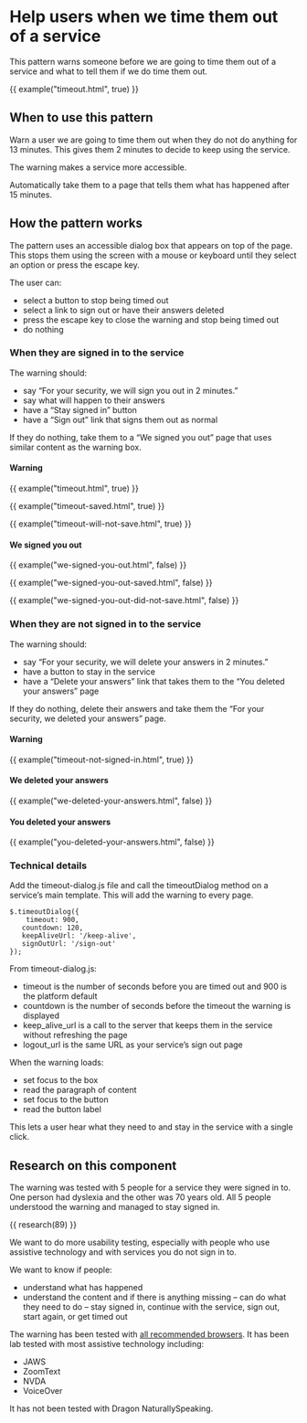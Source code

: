 # Help users when we time them out of a service

This pattern warns someone before we are going to time them out of a service and what to tell them if we do time them out.

{{ example("timeout.html", true) }}

## When to use this pattern

Warn a user we are going to time them out when they do not do anything for 13 minutes. This gives them 2 minutes to decide to keep using the service.

The warning makes a service more accessible.

Automatically take them to a page that tells them what has happened after 15 minutes.

## How the pattern works

The pattern uses an accessible dialog box that appears on top of the page. This stops them using the screen with a mouse or keyboard until they select an option or press the escape key.

The user can:

- select a button to stop being timed out
- select a link to sign out or have their answers deleted
- press the escape key to close the warning and stop being timed out
- do nothing

### When they are signed in to the service

The warning should:

- say “For your security, we will sign you out in 2 minutes.”
- say what will happen to their answers
- have a “Stay signed in” button
- have a “Sign out” link that signs them out as normal

If they do nothing, take them to a “We signed you out” page that uses similar content as the warning box.

#### Warning

{{ example("timeout.html", true) }}

{{ example("timeout-saved.html", true) }}

{{ example("timeout-will-not-save.html", true) }}

#### We signed you out

{{ example("we-signed-you-out.html", false) }}

{{ example("we-signed-you-out-saved.html", false) }}

{{ example("we-signed-you-out-did-not-save.html", false) }}

### When they are not signed in to the service

The warning should:

- say “For your security, we will delete your answers in 2 minutes.”
- have a button to stay in the service
- have a “Delete your answers” link that takes them to the “You deleted your answers” page

If they do nothing, delete their answers and take them the “For your security, we deleted your answers” page.

#### Warning

{{ example("timeout-not-signed-in.html", true) }}

#### We deleted your answers

{{ example("we-deleted-your-answers.html", false) }}

#### You deleted your answers

{{ example("you-deleted-your-answers.html", false) }}

### Technical details

Add the timeout-dialog.js file and call the timeoutDialog method on a service’s main template. This will add the warning to every page.

```
$.timeoutDialog({
	timeout: 900,
   countdown: 120,
   keepAliveUrl: '/keep-alive',
   signOutUrl: '/sign-out'  
});
```

From timeout-dialog.js:

- timeout is the number of seconds before you are timed out and 900 is the platform default
- countdown is the number of seconds before the timeout the warning is displayed
- keep_alive_url is a call to the server that keeps them in the service without refreshing the page
- logout_url is the same URL as your service’s sign out page

When the warning loads:

- set focus to the box
- read the paragraph of content
- set focus to the button
- read the button label

This lets a user hear what they need to and stay in the service with a single click.

## Research on this component

The warning was tested with 5 people for a service they were signed in to. One person had dyslexia and the other was 70 years old. All 5 people understood the warning and managed to stay signed in.

{{ research(89) }}

We want to do more usability testing, especially with people who use assistive technology and with services you do not sign in to.

We want to know if people:

- understand what has happened
- understand the content and if there is anything missing
– can do what they need to do
– stay signed in, continue with the service, sign out, start again, or get timed out

The warning has been tested with [all recommended browsers](https://www.gov.uk/service-manual/technology/designing-for-different-browsers-and-devices). It has been lab tested with most assistive technology including:

* JAWS
* ZoomText
* NVDA
* VoiceOver

It has not been tested with Dragon NaturallySpeaking.